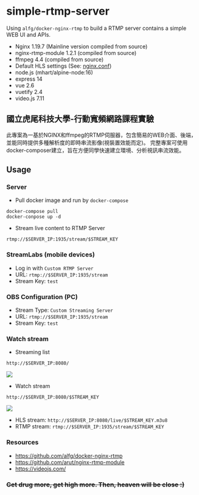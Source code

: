 # simple-rtmp-server
Using `alfg/docker-nginx-rtmp` to build a RTMP server contains a simple WEB UI and APIs.

* Nginx 1.19.7 (Mainline version compiled from source)
* nginx-rtmp-module 1.2.1 (compiled from source)
* ffmpeg 4.4 (compiled from source)
* Default HLS settings (See: [nginx.conf](/nginx/nginx.conf))
* node.js (mhart/alpine-node:16)
* express 14
* vue 2.6
* vuetify 2.4
* video.js 7.11


## 國立虎尾科技大學-行動寬頻網路課程實驗
此專案為一基於NGINX和ffmpeg的RTMP伺服器，包含簡易的WEB介面、後端，並能同時提供多種解析度的即時串流影像(視裝置效能而定)。
完整專案可使用docker-composer建立，旨在方便同學快速建立環境、分析視訊串流效能。

## Usage

### Server
* Pull docker image and run by `docker-compose`
```
docker-compose pull
docker-conpose up -d
```

* Stream live content to RTMP Server
```
rtmp://$SERVER_IP:1935/stream/$STREAM_KEY
```

### StreamLabs (mobile devices)
* Log in with `Custom RTMP Server`
* URL: `rtmp://$SERVER_IP:1935/stream`
* Stream Key: `test`

### OBS Configuration (PC)
* Stream Type: `Custom Streaming Server`
* URL: `rtmp://$SERVER_IP:1935/stream`
* Stream Key: `test`

### Watch stream
* Streaming list
```
http://$SERVER_IP:8080/
```
![](https://i.imgur.com/q9N3t5x.png)

* Watch stream
```
http://$SERVER_IP:8080/$STREAM_KEY
```
![](https://i.imgur.com/Cv6a7X4.jpg)

* HLS stream: `http://$SERVER_IP:8080/live/$STREAM_KEY.m3u8`
* RTMP stream: `rtmp://$SERVER_IP:1935/stream/$STREAM_KEY`

### Resources
* https://github.com/alfg/docker-nginx-rtmp
* https://github.com/arut/nginx-rtmp-module
* https://videojs.com/


### ~~Get drug more, get high more. Then, heaven will be close :)~~